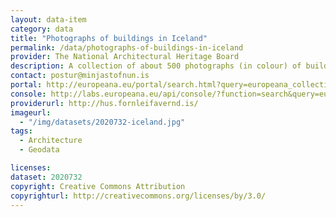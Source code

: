 ```yaml
---
layout: data-item
category: data
title: "Photographs of buildings in Iceland"
permalink: /data/photographs-of-buildings-in-iceland
provider: The National Architectural Heritage Board
description: A collection of about 500 photographs (in colour) of buildings in Iceland, including regular houses, lighthouses, and churches, provided through CARARE. The dataset has very rich object descriptions in Icelandic.
contact: postur@minjastofnun.is
portal: http://europeana.eu/portal/search.html?query=europeana_collectionName%3A2020732*&rows=24
console: http://labs.europeana.eu/api/console/?function=search&query=europeana_collectionName%3A2020732*&rows=24
providerurl: http://hus.fornleifavernd.is/
imageurl:
  - "/img/datasets/2020732-iceland.jpg"
tags:
  - Architecture
  - Geodata

licenses:
dataset: 2020732
copyright: Creative Commons Attribution
copyrighturl: http://creativecommons.org/licenses/by/3.0/
---
```

